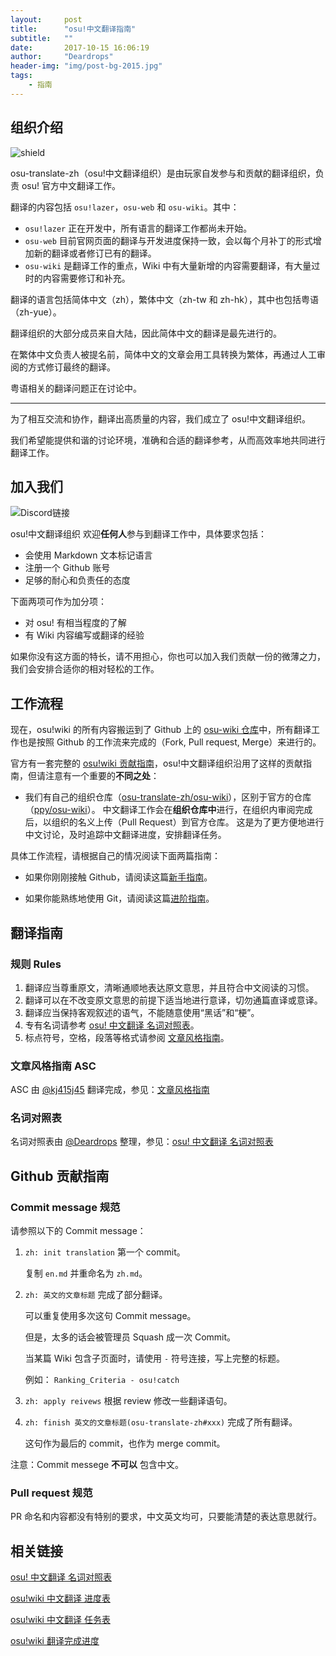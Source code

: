 ```yaml
---
layout:     post
title:      "osu!中文翻译指南"
subtitle:   ""
date:       2017-10-15 16:06:19
author:     "Deardrops"
header-img: "img/post-bg-2015.jpg"
tags:
    - 指南
---
```


## 组织介绍

![shield](https://img.shields.io/badge/organization-osu!translate%20zh-blue.svg?style=flat-square)

osu-translate-zh（osu!中文翻译组织）是由玩家自发参与和贡献的翻译组织，负责 osu! 官方中文翻译工作。

翻译的内容包括 `osu!lazer`，`osu-web` 和 `osu-wiki`。其中：

- `osu!lazer` 正在开发中，所有语言的翻译工作都尚未开始。
- `osu-web` 目前官网页面的翻译与开发进度保持一致，会以每个月补丁的形式增加新的翻译或者修订已有的翻译。
- `osu-wiki` 是翻译工作的重点，Wiki 中有大量新增的内容需要翻译，有大量过时的内容需要修订和补充。

翻译的语言包括简体中文（zh），繁体中文（zh-tw 和 zh-hk），其中也包括粤语（zh-yue）。

翻译组织的大部分成员来自大陆，因此简体中文的翻译是最先进行的。

在繁体中文负责人被提名前，简体中文的文章会用工具转换为繁体，再通过人工审阅的方式修订最终的翻译。

粤语相关的翻译问题正在讨论中。

*****

为了相互交流和协作，翻译出高质量的内容，我们成立了 osu!中文翻译组织。

我们希望能提供和谐的讨论环境，准确和合适的翻译参考，从而高效率地共同进行翻译工作。

## 加入我们

![[Discord链接](https://discord.gg/Gud9s9z)](https://discordapp.com/api/guilds/281826842657161216/widget.png?style=banner2)

osu!中文翻译组织 欢迎**任何人**参与到翻译工作中，具体要求包括：

- 会使用 Markdown 文本标记语言
- 注册一个 Github 账号
- 足够的耐心和负责任的态度

下面两项可作为加分项：

- 对 osu! 有相当程度的了解
- 有 Wiki 内容编写或翻译的经验

如果你没有这方面的特长，请不用担心，你也可以加入我们贡献一份的微薄之力，我们会安排合适你的相对轻松的工作。

## 工作流程

现在，osu!wiki 的所有内容搬运到了 Github 上的 [osu-wiki 仓库](https://github.com/ppy/osu-wiki)中，所有翻译工作也是按照 Github 的工作流来完成的（Fork, Pull request, Merge）来进行的。

官方有一套完整的 [osu!wiki 贡献指南](https://osu.ppy.sh/help/wiki/osu!wiki_contribution_guide)，osu!中文翻译组织沿用了这样的贡献指南，但请注意有一个重要的**不同之处**：

- 我们有自己的组织仓库（[osu-translate-zh/osu-wiki](https://github.com/osu-translate-zh/osu-wiki)），区别于官方的仓库（[ppy/osu-wiki](https://github.com/ppy/osu-wiki)）。
中文翻译工作会在**组织仓库中**进行，在组织内审阅完成后，以组织的名义上传（Pull Request）到官方仓库。
这是为了更方便地进行中文讨论，及时追踪中文翻译进度，安排翻译任务。

具体工作流程，请根据自己的情况阅读下面两篇指南：

- 如果你刚刚接触 Github，请阅读这篇[新手指南](https://osu-translate-zh.github.io/2017/10/15/beginner-guide)。

- 如果你能熟练地使用 Git，请阅读这篇[进阶指南](https://osu-translate-zh.github.io/2017/10/15/advance-guide)。

## 翻译指南

### 规则 Rules

1. 翻译应当尊重原文，清晰通顺地表达原文意思，并且符合中文阅读的习惯。
2. 翻译可以在不改变原文意思的前提下适当地进行意译，切勿通篇直译或意译。
3. 翻译应当保持客观叙述的语气，不能随意使用“黑话”和“梗”。
4. 专有名词请参考 [osu! 中文翻译 名词对照表](https://docs.google.com/spreadsheets/d/1zhUP0qekKRUWb1Mu-P89mwu_HcPBen5FoGPqD2MkI7k)。
5. 标点符号，空格，段落等格式请参阅 [文章风格指南](https://osu.ppy.sh/help/wiki/Article_Styling_Criteriahttps://osu.ppy.sh/help/wiki/Article_Styling_Criteria?locale=zh)。

### 文章风格指南 ASC

ASC 由 [@kj415j45](https://github.com/kj415j45) 翻译完成，参见：[文章风格指南](https://osu.ppy.sh/help/wiki/Article_Styling_Criteriahttps://osu.ppy.sh/help/wiki/Article_Styling_Criteria?locale=zh)

### 名词对照表

名词对照表由 [@Deardrops](https://github.com/deardrops) 整理，参见：[osu! 中文翻译 名词对照表](https://docs.google.com/spreadsheets/d/1zhUP0qekKRUWb1Mu-P89mwu_HcPBen5FoGPqD2MkI7k)

## Github 贡献指南

### Commit message 规范

请参照以下的 Commit message：

1. `zh: init translation` 第一个 commit。

    复制 `en.md` 并重命名为 `zh.md`。

2. `zh: 英文的文章标题` 完成了部分翻译。

    可以重复使用多次这句 Commit message。

    但是，太多的话会被管理员 Squash 成一次 Commit。

    当某篇 Wiki 包含子页面时，请使用 `-` 符号连接，写上完整的标题。

    例如： `Ranking_Criteria - osu!catch`

3. `zh: apply reivews` 根据 review 修改一些翻译语句。

4. `zh: finish 英文的文章标题(osu-translate-zh#xxx)` 完成了所有翻译。

    这句作为最后的 commit，也作为 merge commit。

注意：Commit messege **不可以** 包含中文。

### Pull request 规范

PR 命名和内容都没有特别的要求，中文英文均可，只要能清楚的表达意思就行。

## 相关链接

[osu! 中文翻译 名词对照表](https://docs.google.com/spreadsheets/d/1zhUP0qekKRUWb1Mu-P89mwu_HcPBen5FoGPqD2MkI7k)

[osu!wiki 中文翻译 进度表](https://docs.google.com/spreadsheets/d/1zjXM0BAWA-bYDGcxPUlysO_G3IZcbsQJ9c8fv_7OOeY)

[osu!wiki 中文翻译 任务表](https://github.com/orgs/osu-translate-zh/projects/1)

[osu!wiki 翻译完成进度](https://github.com/osu-translate-zh/osu-wiki/issues/1)
